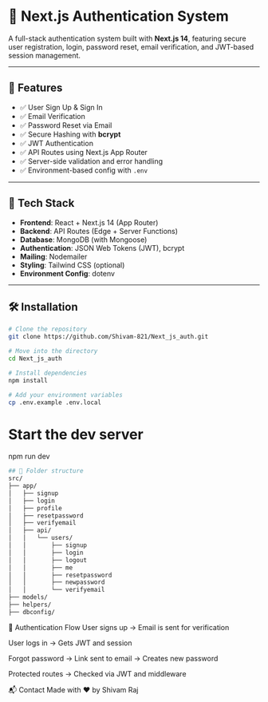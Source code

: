 # 🔐 Next.js Authentication System

A full-stack authentication system built with **Next.js 14**, featuring secure user registration, login, password reset, email verification, and JWT-based session management.

---

## 🚀 Features

- ✅ User Sign Up & Sign In
- ✅ Email Verification
- ✅ Password Reset via Email
- ✅ Secure Hashing with **bcrypt**
- ✅ JWT Authentication
- ✅ API Routes using Next.js App Router
- ✅ Server-side validation and error handling
- ✅ Environment-based config with `.env`

---

## 🧱 Tech Stack

- **Frontend**: React + Next.js 14 (App Router)
- **Backend**: API Routes (Edge + Server Functions)
- **Database**: MongoDB (with Mongoose)
- **Authentication**: JSON Web Tokens (JWT), bcrypt
- **Mailing**: Nodemailer
- **Styling**: Tailwind CSS (optional)
- **Environment Config**: dotenv

---

## 🛠️ Installation

```bash
# Clone the repository
git clone https://github.com/Shivam-821/Next_js_auth.git

# Move into the directory
cd Next_js_auth

# Install dependencies
npm install

# Add your environment variables
cp .env.example .env.local
```

# Start the dev server
npm run dev

```bash
## 📁 Folder structure
src/
├── app/
│   ├── signup
│   ├── login
│   ├── profile
│   ├── resetpassword
│   ├── verifyemail
│   ├── api/
│   │   └── users/
│   │       ├── signup
│   │       ├── login
│   │       ├── logout
│   │       ├── me
│   │       ├── resetpassword
│   │       ├── newpassword
│   │       └── verifyemail
├── models/
├── helpers/
├── dbconfig/
```

🔐 Authentication Flow
User signs up → Email is sent for verification

User logs in → Gets JWT and session

Forgot password → Link sent to email → Creates new password

Protected routes → Checked via JWT and middleware


📬 Contact
Made with ❤️ by Shivam Raj
